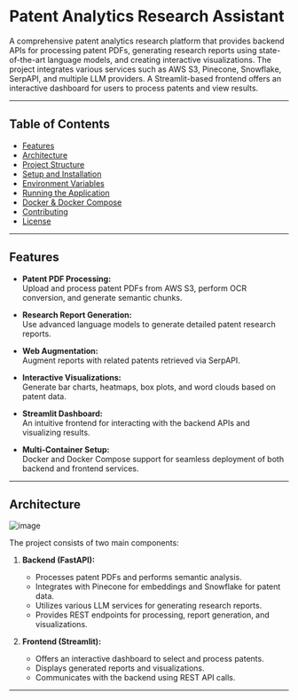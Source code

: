 # Patent Analytics Research Assistant

A comprehensive patent analytics research platform that provides backend APIs for processing patent PDFs, generating research reports using state-of-the-art language models, and creating interactive visualizations. The project integrates various services such as AWS S3, Pinecone, Snowflake, SerpAPI, and multiple LLM providers. A Streamlit-based frontend offers an interactive dashboard for users to process patents and view results.

---

## Table of Contents

- [Features](#features)
- [Architecture](#architecture)
- [Project Structure](#project-structure)
- [Setup and Installation](#setup-and-installation)
- [Environment Variables](#environment-variables)
- [Running the Application](#running-the-application)
- [Docker & Docker Compose](#docker--docker-compose)
- [Contributing](#contributing)
- [License](#license)

---

## Features

- **Patent PDF Processing:**  
  Upload and process patent PDFs from AWS S3, perform OCR conversion, and generate semantic chunks.

- **Research Report Generation:**  
  Use advanced language models to generate detailed patent research reports.

- **Web Augmentation:**  
  Augment reports with related patents retrieved via SerpAPI.

- **Interactive Visualizations:**  
  Generate bar charts, heatmaps, box plots, and word clouds based on patent data.

- **Streamlit Dashboard:**  
  An intuitive frontend for interacting with the backend APIs and visualizing results.

- **Multi-Container Setup:**  
  Docker and Docker Compose support for seamless deployment of both backend and frontend services.

---

## Architecture
![image](https://github.com/user-attachments/assets/dbce9514-94c0-4bd4-a402-36a6b619c992)

The project consists of two main components:

1. **Backend (FastAPI):**
   - Processes patent PDFs and performs semantic analysis.
   - Integrates with Pinecone for embeddings and Snowflake for patent data.
   - Utilizes various LLM services for generating research reports.
   - Provides REST endpoints for processing, report generation, and visualizations.

2. **Frontend (Streamlit):**
   - Offers an interactive dashboard to select and process patents.
   - Displays generated reports and visualizations.
   - Communicates with the backend using REST API calls.

---

